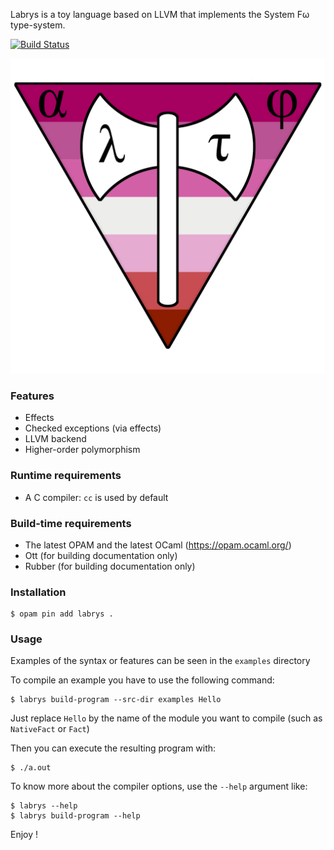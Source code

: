 Labrys is a toy language based on LLVM that implements the System Fω type-system.

[![Build Status](https://travis-ci.org/kit-ty-kate/labrys.png?branch=master)](https://travis-ci.org/kit-ty-kate/labrys)

![Labrys logo](doc/logo.png)

### Features

* Effects
* Checked exceptions (via effects)
* LLVM backend
* Higher-order polymorphism

### Runtime requirements

* A C compiler: `cc` is used by default

### Build-time requirements

* The latest OPAM and the latest OCaml (https://opam.ocaml.org/)
* Ott (for building documentation only)
* Rubber (for building documentation only)

### Installation

```
$ opam pin add labrys .
```

### Usage

Examples of the syntax or features can be seen in the `examples` directory

To compile an example you have to use the following command:

```
$ labrys build-program --src-dir examples Hello
```

Just replace `Hello` by the name of the module you want to compile (such as `NativeFact` or `Fact`)

Then you can execute the resulting program with:

```
$ ./a.out
```

To know more about the compiler options, use the `--help` argument like:

```
$ labrys --help
$ labrys build-program --help
```


Enjoy !
